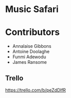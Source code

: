 # Music Safari

# Contributors
 - Annalaise Gibbons
 - Antoine Doolaghe
 - Funmi Adewodu
 - James Ransome

## Trello

https://trello.com/b/peZdDlfR
